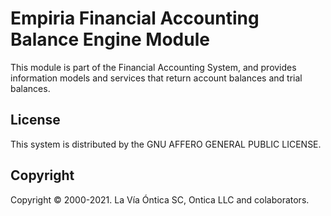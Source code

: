 ﻿# Empiria Financial Accounting Balance Engine Module

This module is part of the Financial Accounting System, and provides information
models and services that return account balances and trial balances.

## License

This system is distributed by the GNU AFFERO GENERAL PUBLIC LICENSE.

## Copyright

Copyright © 2000-2021. La Vía Óntica SC, Ontica LLC and colaborators.
